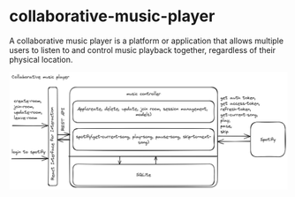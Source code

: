# collaborative-music-player
A collaborative music player is a platform or application that allows multiple users to listen to and control music playback together, regardless of their physical location. 

![structure diagram](https://raw.githubusercontent.com/vishal-s-patil/collaborative-music-player/main/collaborative%20music%20player.png)